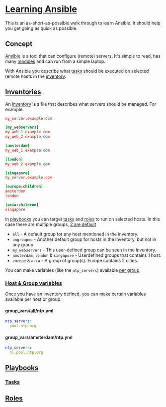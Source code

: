 # [Learning Ansible](#learning-ansible)

This is an as-short-as-possible walk through to learn Ansible. It should help you get going as quick as possible.

## Concept

[Ansible](https://www.ansible.com/) is a tool that can configure (remote) servers. It's simple to read, has many [modules](https://docs.ansible.com/ansible/latest/modules/modules_by_category.html) and can run from a simple laptop.

With Ansible you describe what [tasks](#tasks) should be executed on selected remote hosts in the [inventory](#inventory).

## [Inventories](#inventories)

An [inventory](https://docs.ansible.com/ansible/latest/user_guide/intro_inventory.html) is a file that describes what servers should be managed. For example:

```ini
my_server.example.com

[my_webservers]
my_web_1.example.com
my_web_2.example.com

[amsterdam]
my_web_1.example.com

[london]
my_web_2.example.com

[singapore]
my_server.example.com

[europe:children]
amsterdam
london

[asia:children]
singapore
```

In [playbooks](#playbooks) you can target [tasks](#tasks) and [roles](#roles) to run on selected hosts. In this case there are multiple groups, [2 are default](https://docs.ansible.com/ansible/latest/user_guide/intro_inventory.html#id6)

- `all` - A default group for any host mentioned in the inventory.
- `ungrouped` - Another default group for hosts in the inventory, but not in any group.
- `my_webservers` - This user-defined group can be seen in the inventory.
- `amsterdam`, `london` & `singapore` - Userdefined groups that contains 1 host.
- `europe` & `asia` - A group of group(s). Europe contains 2 cities.

You can make variables (like the `ntp_servers`) available [per group](#host_and_group_variables).

### [Host & Group variables](#host_and_group_variables)

Once you have an inventory defined, you can make certain variables available per host or group.

#### group_vars/all/ntp.yml

```yaml
ntp_servers:
  pool.ntp.org
```

#### group_vars/amsterdam/ntp.yml

```yaml
ntp_servers:
  nl.pool.ntp.org
```

## [Playbooks](#playbooks)

### [Tasks](#tasks)

## [Roles](roles)
